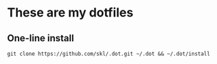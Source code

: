 # These are my dotfiles

## One-line install

```
git clone https://github.com/skl/.dot.git ~/.dot && ~/.dot/install
```

